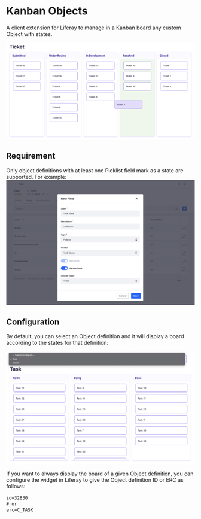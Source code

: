 # Kanban Objects

A client extension for Liferay to manage in a Kanban board any custom Object with states.

![preview](https://github.com/lgdd/doc-assets/blob/main/kanban-objects/kanban-objects-2.png?raw=true)

## Requirement

Only object definitions with at least one Picklist field mark as a state are supported. For example:
![preview](https://github.com/lgdd/doc-assets/blob/main/kanban-objects/kanban-objects-4.png?raw=true)

## Configuration

By default, you can select an Object definition and it will display a board according to the states for that definition:

![preview](https://github.com/lgdd/doc-assets/blob/main/kanban-objects/kanban-objects-1.png?raw=true)

If you want to always display the board of a given Object definition, you can configure the widget in Liferay to give the Object definition ID or ERC as follows:

```properties
id=32830
# or
erc=C_TASK
```